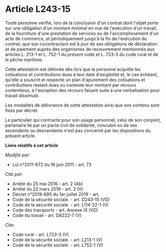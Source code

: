 # Article L243-15

Toute personne vérifie, lors de la conclusion d'un contrat dont l'objet porte sur une obligation d'un montant minimal en vue
de l'exécution d'un travail, de la fourniture d'une prestation de services ou de l'accomplissement d'un acte de commerce, et
périodiquement jusqu'à la fin de l'exécution du contrat, que son cocontractant est à jour de ses obligations de déclaration
et de paiement auprès des organismes de recouvrement mentionnés aux articles L. 213-1 et L. 752-1 du présent code et L. 723-3
du code rural et de la pêche maritime. 

Cette attestation est délivrée dès lors que la personne acquitte les cotisations et contributions dues à leur date
d'exigibilité et, le cas échéant, qu'elle a souscrit et respecte un plan d'apurement des cotisations et contributions restant
dues ou conteste leur montant par recours contentieux, à l'exception des recours faisant suite à une verbalisation pour
travail dissimulé. 

Les modalités de délivrance de cette attestation ainsi que son contenu sont fixés par décret. 

Le particulier qui contracte pour son usage personnel, celui de son conjoint, partenaire lié par un pacte civil de
solidarité, concubin ou de ses ascendants ou descendants n'est pas concerné par les dispositions du présent article.

**Liens relatifs à cet article**

_Modifié par_:

  - Loi n°2011-672 du 16 juin 2011 - art. 73

_Cité par_:

  - Arrêté du 25 mai 2016 - art. 2 (Ab)
  - Arrêté du 22 mars 2019 - art. 2 (V)
  - Décret n°2019-695 du 1er juillet 2019 - art.
  - Code de la sécurité sociale. - art. D243-15 (VD)
  - Code de la sécurité sociale. - art. L114-22-1 (V)
  - Code des transports - art. Annexe IX (VD)
  - Code du travail - art. D8222-7 (V)

_Cite_:

  - Code rural - art. L723-3 (V)
  - Code de la sécurité sociale. - art. L213-1 (V)
  - Code de la sécurité sociale. - art. L752-1 (V)
